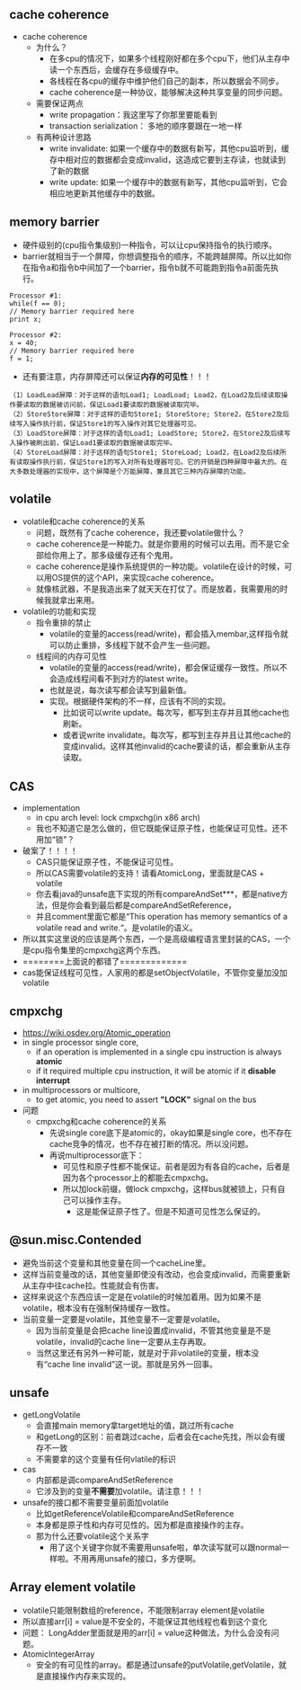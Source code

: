 ## cache coherence
* cache coherence
    * 为什么？
        * 在多cpu的情况下，如果多个线程刚好都在多个cpu下，他们从主存中读一个东西后，会缓存在多级缓存中。
        * 各线程在各cpu的缓存中维护他们自己的副本，所以数据会不同步。
        * cache coherence是一种协议，能够解决这种共享变量的同步问题。
    * 需要保证两点
        * write propagation：我这里写了你那里要能看到
        * transaction serialization： 多地的顺序要跟在一地一样
    * 有两种设计思路
        * write invalidate: 如果一个缓存中的数据有新写，其他cpu监听到，缓存中相对应的数据都会变成invalid，这造成它要到主存读，也就读到了新的数据
        * write update: 如果一个缓存中的数据有新写，其他cpu监听到，它会相应地更新其他缓存中的数据。
        
## memory barrier
* 硬件级别的(cpu指令集级别)一种指令，可以让cpu保持指令的执行顺序。
* barrier就相当于一个屏障，你想调整指令的顺序，不能跨越屏障。所以比如你在指令a和指令b中间加了一个barrier，指令b就不可能跑到指令a前面先执行。
```aidl
Processor #1:
while(f == 0);
// Memory barrier required here
print x;

Processor #2:
x = 40;
// Memory barrier required here
f = 1;
```
* 还有要注意，内存屏障还可以保证**内存的可见性**！！！
```aidl
（1）LoadLoad屏障：对于这样的语句Load1; LoadLoad; Load2，在Load2及后续读取操作要读取的数据被访问前，保证Load1要读取的数据被读取完毕。
（2）StoreStore屏障：对于这样的语句Store1; StoreStore; Store2，在Store2及后续写入操作执行前，保证Store1的写入操作对其它处理器可见。
（3）LoadStore屏障：对于这样的语句Load1; LoadStore; Store2，在Store2及后续写入操作被刷出前，保证Load1要读取的数据被读取完毕。
（4）StoreLoad屏障：对于这样的语句Store1; StoreLoad; Load2，在Load2及后续所有读取操作执行前，保证Store1的写入对所有处理器可见。它的开销是四种屏障中最大的。在大多数处理器的实现中，这个屏障是个万能屏障，兼具其它三种内存屏障的功能。
```
## volatile
* volatile和cache coherence的关系
    * 问题，既然有了cache coherence，我还要volatile做什么？
    * cache coherence是一种能力。就是你要用的时候可以去用。而不是它全部给你用上了。那多级缓存还有个鬼用。
    * cache coherence是操作系统提供的一种功能。volatile在设计的时候，可以用OS提供的这个API，来实现cache coherence。
    * 就像核武器，不是我造出来了就天天在打仗了。而是放着，我需要用的时候我就拿出来用。
* volatile的功能和实现
    * 指令重排的禁止
        * volatile的变量的access(read/write)，都会插入membar,这样指令就可以防止重排，多线程下就不会产生一些问题。
    * 线程间的内存可见性
        * volatile的变量的access(read/write)，都会保证缓存一致性。所以不会造成线程间看不到对方的latest write。
        * 也就是说，每次读写都会读写到最新值。
        * 实现。根据硬件架构的不一样，应该有不同的实现。
            * 比如说可以write update。每次写，都写到主存并且其他cache也刷新。
            * 或者说write invalidate。每次写，都写到主存并且让其他cache的变成invalid。这样其他invalid的cache要读的话，都会重新从主存读取。
    
## CAS
* implementation
    * in cpu arch level: lock cmpxchg(in x86 arch)
    * 我也不知道它是怎么做的，但它既能保证原子性，也能保证可见性。还不用加“锁”？
* 破案了！！！！
    * CAS只能保证原子性，不能保证可见性。
    * 所以CAS需要volatile的支持！请看AtomicLong，里面就是CAS + volatile 
    * 你去看java的unsafe底下实现的所有compareAndSet***，都是native方法，但是你会看到最后都是compareAndSetReference，
    * 并且comment里面它都是“This operation has memory semantics of a volatile read and write.“。是volatile的语义。
* 所以其实这里说的应该是两个东西，一个是高级编程语言里封装的CAS，一个是cpu指令集里的cmpxchg这两个东西。
* ========上面说的都错了=============
* cas能保证线程可见性，人家用的都是setObjectVolatile，不管你变量加没加volatile
## cmpxchg
* https://wiki.osdev.org/Atomic_operation
* in single processor single core, 
    * if an operation is implemented in a single cpu instruction is always **atomic**
    * if it required multiple cpu instruction, it will be atomic if it **disable interrupt**
* in multiprocessors or multicore,
    * to get atomic, you need to assert **"LOCK"** signal on the bus
* 问题
    * cmpxchg和cache coherence的关系
        * 先说single core底下是atomic的，okay如果是single core，也不存在cache竞争的情况，也不存在被打断的情况。所以没问题。
        * 再说multiprocessor底下：
            * 可见性和原子性都不能保证。前者是因为有各自的cache，后者是因为各个processor上的都能去cmpxchg。
            * 所以加lock前缀，做lock cmpxchg，这样bus就被锁上，只有自己可以操作主存。
                * 这是能保证原子性了。但是不知道可见性怎么保证的。
    
## @sun.misc.Contended
* 避免当前这个变量和其他变量在同一个cacheLine里。
* 这样当前变量改的话，其他变量即使没有改动，也会变成invalid，而需要重新从主存中往cache拉。性能就会有伤害。
* 这样来说这个东西应该一定是在volatile的时候加着用。因为如果不是volatile，根本没有在强制保持缓存一致性。
* 当前变量一定要是volatile，其他变量不一定要是volatile。
    * 因为当前变量是会把cache line设置成invalid，不管其他变量是不是volatile，invalid的cache line一定要从主存再取。
    * 当然这里还有另外一种可能，就是对于非volatile的变量，根本没有“cache line invalid”这一说。那就是另外一回事。

## unsafe
* getLongVolatile
    * 会直接main memory拿target地址的值，跳过所有cache
    * 和getLong的区别：前者跳过cache，后者会在cache先找，所以会有缓存不一致
    * 不需要拿的这个变量有任何vlatile的标识
* cas
    * 内部都是调compareAndSetReference
    * 它涉及到的变量**不需要**加volatile。请注意！！！
* unsafe的接口都不需要变量前面加volatile
    * 比如getReferenceVolatile和compareAndSetReference
    * 本身都是原子性和内存可见性的。因为都是直接操作的主存。
    * 那为什么还要volatile这个关系字
        * 用了这个关键字你就不需要用unsafe啦，单次读写就可以跟normal一样啦。不用再用unsafe的接口，多方便啊。
        
## Array element volatile
* volatile只能限制数组的reference，不能限制array element是volatile
* 所以直接arr[i] = value是不安全的，不能保证其他线程也看到这个变化
* 问题： LongAdder里面就是用的arr[i] = value这种做法，为什么会没有问题。
* AtomicIntegerArray
    * 安全的有可见性的array。都是通过unsafe的putVolatile,getVolatile，就是直接操作内存来实现的。  
    
    
    
    
    
    
    